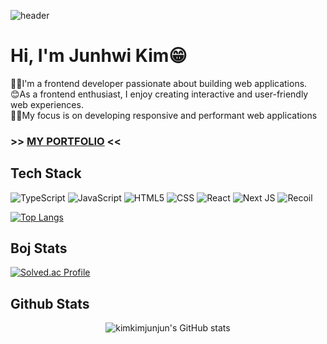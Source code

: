![header](https://capsule-render.vercel.app/api?type=waving&color=acbcff&fontColor=0f1035&height=150&section=header&text=kimkimjunjun's&nbsp;Github&fontSize=40)

# Hi, I'm Junhwi Kim😁
👨‍💻I'm a frontend developer passionate about building web applications.<br/>
😊As a frontend enthusiast, I enjoy creating interactive and user-friendly web experiences.<br/>
🙋‍♂My focus is on developing responsive and performant web applications

### >> [MY PORTFOLIO](https://junhwikim.vercel.app/) <<

## Tech Stack

![TypeScript](https://img.shields.io/badge/typescript-%23007ACC.svg?style=for-the-badge&logo=typescript&logoColor=white)
![JavaScript](https://img.shields.io/badge/javascript-%23323330.svg?style=for-the-badge&logo=javascript&logoColor=%23F7DF1E)
![HTML5](https://img.shields.io/badge/html5-%23E34F26.svg?style=for-the-badge&logo=html5&logoColor=white)
![CSS](https://img.shields.io/badge/CSS3-1572B6?style=for-the-badge&logo=CSS3&logoColor=white)
 ![React](https://img.shields.io/badge/react-%2320232a.svg?style=for-the-badge&logo=react&logoColor=%2361DAFB)
 ![Next JS](https://img.shields.io/badge/Next-black?style=for-the-badge&logo=next.js&logoColor=white)
![Recoil](https://img.shields.io/badge/Recoil-3578E5?style=for-the-badge&logo=Recoil&logoColor=white)

﻿[![Top Langs](https://github-readme-stats.vercel.app/api/top-langs/?username=kimkimjunjun&langs_count=10&layout=compact&theme=dark)](https://github.com/kimkimjunjun/kimkimjunjun)

## Boj Stats

[![Solved.ac Profile](http://mazassumnida.wtf/api/v2/generate_badge?boj=wnsgnl323)](https://solved.ac/wnsgnl323/)

## Github Stats
<div style="display: flex; flex-direction: column; align-items: center;">
    <img src="https://github-readme-stats.vercel.app/api?username=kimkimjunjun&show_icons=true&theme=radical" alt="kimkimjunjun's GitHub stats" />
</div>
